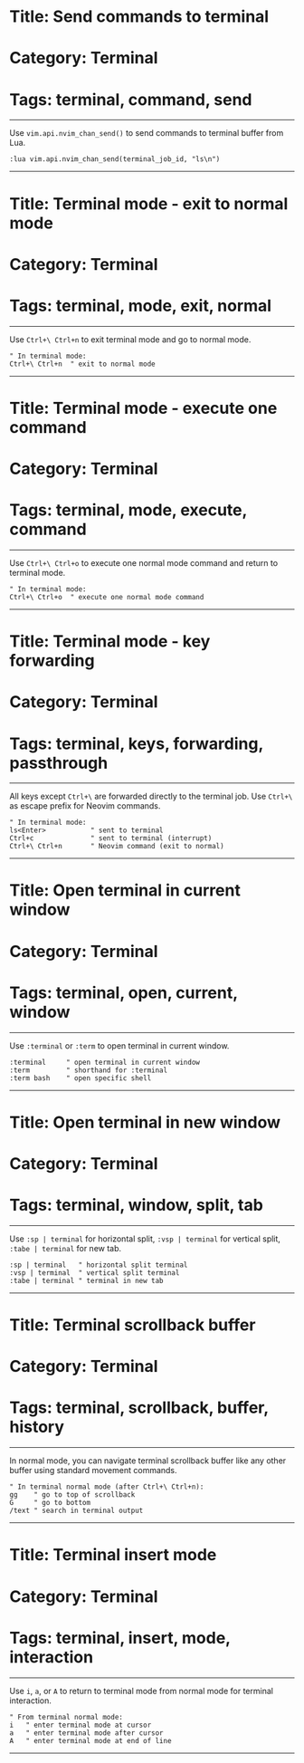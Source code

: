 # Title: Send commands to terminal
# Category: Terminal
# Tags: terminal, command, send
---
Use `vim.api.nvim_chan_send()` to send commands to terminal buffer from Lua.

```vim
:lua vim.api.nvim_chan_send(terminal_job_id, "ls\n")
```
***
# Title: Terminal mode - exit to normal mode
# Category: Terminal
# Tags: terminal, mode, exit, normal
---
Use `Ctrl+\ Ctrl+n` to exit terminal mode and go to normal mode.

```vim
" In terminal mode:
Ctrl+\ Ctrl+n  " exit to normal mode
```
***
# Title: Terminal mode - execute one command
# Category: Terminal
# Tags: terminal, mode, execute, command
---
Use `Ctrl+\ Ctrl+o` to execute one normal mode command and return to terminal mode.

```vim
" In terminal mode:
Ctrl+\ Ctrl+o  " execute one normal mode command
```
***
# Title: Terminal mode - key forwarding
# Category: Terminal
# Tags: terminal, keys, forwarding, passthrough
---
All keys except `Ctrl+\` are forwarded directly to the terminal job. Use `Ctrl+\` as escape prefix for Neovim commands.

```vim
" In terminal mode:
ls<Enter>           " sent to terminal
Ctrl+c              " sent to terminal (interrupt)
Ctrl+\ Ctrl+n       " Neovim command (exit to normal)
```
***
# Title: Open terminal in current window
# Category: Terminal
# Tags: terminal, open, current, window
---
Use `:terminal` or `:term` to open terminal in current window.

```vim
:terminal     " open terminal in current window
:term         " shorthand for :terminal
:term bash    " open specific shell
```
***
# Title: Open terminal in new window
# Category: Terminal
# Tags: terminal, window, split, tab
---
Use `:sp | terminal` for horizontal split, `:vsp | terminal` for vertical split, `:tabe | terminal` for new tab.

```vim
:sp | terminal   " horizontal split terminal
:vsp | terminal  " vertical split terminal  
:tabe | terminal " terminal in new tab
```
***
# Title: Terminal scrollback buffer
# Category: Terminal
# Tags: terminal, scrollback, buffer, history
---
In normal mode, you can navigate terminal scrollback buffer like any other buffer using standard movement commands.

```vim
" In terminal normal mode (after Ctrl+\ Ctrl+n):
gg    " go to top of scrollback
G     " go to bottom  
/text " search in terminal output
```
***
# Title: Terminal insert mode
# Category: Terminal
# Tags: terminal, insert, mode, interaction
---
Use `i`, `a`, or `A` to return to terminal mode from normal mode for terminal interaction.

```vim
" From terminal normal mode:
i   " enter terminal mode at cursor
a   " enter terminal mode after cursor  
A   " enter terminal mode at end of line
```
***